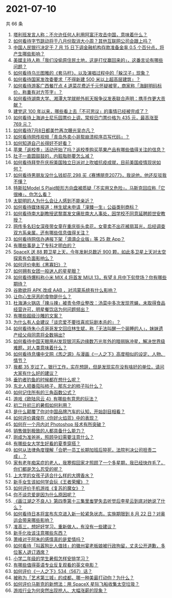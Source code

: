 # 2021-07-10

共 66 条

<!-- BEGIN -->
<!-- 最后更新时间 Sat Jul 10 2021 03:21:31 GMT+0800 (China Standard Time) -->

1. [塔利班发言人称：不允许任何人利用阿富汗攻击中国，意味着什么？](https://www.zhihu.com/question/471209373)
2. [如何看待字节跳动将于八月份取消大小周？其他互联网公司会跟上吗？](https://www.zhihu.com/question/471196364)
3. [中国人民银行决定于 7 月 15 日下调金融机构存款准备金率 0.5
   个百分点，将产生哪些影响？](https://www.zhihu.com/question/471178899)
4. [美媒主持人称「我们没偷原住民土地，这是打仗赢回来的」，这番言论有哪些问题？](https://www.zhihu.com/question/471060396)
5. [如何看待乌兰图雅的《套马杆》，以及演唱过程中的「躲汉子」现象？](https://www.zhihu.com/question/467271332)
6. [如何看待国家发改委要求「不得新建 500 米以上超高层建筑」？](https://www.zhihu.com/question/470500743)
7. [如何看待游客广西餐厅点 4
   道菜花费近千元怀疑被宰，商家称「海鲜明码标价，称重有对方签字」？](https://www.zhihu.com/question/470587185)
8. [如何看待湖南大学、湘潭大学就舱外航天服争议发表联合声明：携手作更大贡献？](https://www.zhihu.com/question/471210964)
9. [建党这 100 年以来，哪些看上去「不可思议」的事情已经被完成了？](https://www.zhihu.com/question/468798487)
10. [如何看待上海迪士尼乐园票价上调，常规日门票价格为 435 元，最高涨至 769
    元？](https://www.zhihu.com/question/471106076)
11. [如何看待7月8日都美竹再次曝光吴亦凡？](https://www.zhihu.com/question/470964638)
12. [如何看待网传视频「青岛外卖小哥帮崩溃程序员写代码」？](https://www.zhihu.com/question/470908424)
13. [如何知道自己长得好不好看？](https://www.zhihu.com/question/469915498)
14. [苹果「返校季」活动开始了吗？返校季购买苹果产品有哪些值得关注的信息？](https://www.zhihu.com/question/470828574)
15. [肚子一直圆鼓鼓的，内脏脂肪要怎么减？](https://www.zhihu.com/question/45723322)
16. [如何看待拜登在庆祝美国独立日派对上吹嘘抗疫成就，目前美国疫情现状如何？](https://www.zhihu.com/question/470332850)
17. [如何看待男朋友没什么钱却花 298
    买《赛博朋克2077》，我说他，他还反驳我不懂？](https://www.zhihu.com/question/395466027)
18. [特斯拉Model S
    Plaid矩形方向盘被质疑「不实用又危险」，马斯克回应称「它很棒」，你怎么看？](https://www.zhihu.com/question/465729695)
19. [太聪明的人为什么会让人感到不能亲近？](https://www.zhihu.com/question/449801792)
20. [如何看待媒体报道：林生斌未申请「潼臻一生」公益类别商标？](https://www.zhihu.com/question/471150295)
21. [如何看待南大副教授武黎嵩发文痛批南大人事处，因学校不同意延聘颜世安教授？](https://www.zhihu.com/question/470991655)
22. [网传多名妇女深夜带女童在重庆街头卖花，女童卖不出花被扇耳光，后经调查双方系亲属，还有哪些信息值得关注？](https://www.zhihu.com/question/471103183)
23. [如何看待网信办通报下架「滴滴企业版」等 25 款 App？](https://www.zhihu.com/question/471232696)
24. [有哪些事是上了专科才明白的？](https://www.zhihu.com/question/322703564)
25. [SpaceX 送 88 颗卫星上天，今年发射总数近 900
    颗，如此多卫星上天对太空探索有负面影响么？](https://www.zhihu.com/question/470453437)
26. [如何评价电影《黑寡妇》？](https://www.zhihu.com/question/276793168)
27. [如何拥有女团一般迷人的星星眼？](https://www.zhihu.com/question/431143857)
28. [如何看待爆料称小米 MIX 4 将首发 MIUI 13，有望 8
    月中下旬登场？你有哪些期待？](https://www.zhihu.com/question/470371928)
29. [谷歌欲将 APK 改成 AAB ，对鸿蒙系统有什么影响？](https://www.zhihu.com/question/469684650)
30. [让你心生厌恶的食物是什么？](https://www.zhihu.com/question/468990798)
31. [杜海涛火锅店「辣斗辣」被责令停业整改：汤菜中多次发现苍蝇，未取得食品经营许可，明星餐饮店为何问题频出？](https://www.zhihu.com/question/470854902)
32. [有哪些超级沙雕的文案？](https://www.zhihu.com/question/467925312)
33. [为什么有人会建议「谈恋爱不要找喜欢玩剧本杀的」？](https://www.zhihu.com/question/470321362)
34. [如何看待朱小贞哥哥发文回应林生斌，称「无法叫醒一个装睡的人」，妹妹遗产经父母同意将全数捐出?](https://www.zhihu.com/question/470995271)
35. [如何看待中国天眼用AI发现银河系边缘数万光年外的暗弱脉冲星，解决世界级难题，对人类意味着什么？](https://www.zhihu.com/question/470923118)
36. [如何看待息壤中文网《炁之源》与漫画《一人之下》高度相似的设定、人物、情节？](https://www.zhihu.com/question/470549627)
37. [我都 35
    岁过了，银行工作，实在想辞，但是发现实在没有啥好的单位，请问大家有什么好的建议？](https://www.zhihu.com/question/463128218)
38. [垂钓者钓鱼的时候都在想什么呢？](https://www.zhihu.com/question/465012075)
39. [东北人把番茄叫柿子，那东北的柿子叫什么？](https://www.zhihu.com/question/459057274)
40. [如何记住所有的三角函数公式？](https://www.zhihu.com/question/63652417)
41. [游戏《欧陆风云 4》有哪些有意思的玩法？](https://www.zhihu.com/question/322756892)
42. [初二升初三的暑假如何利用？](https://www.zhihu.com/question/405276565)
43. [是什么颠覆了你对中国品牌汽车的认知，开始刮目相看？](https://www.zhihu.com/question/450821353)
44. [如何评价龚俊在《你好火焰蓝》中的表现？](https://www.zhihu.com/question/469735496)
45. [如何在一个月内对 Photoshop 技术有所突破？](https://www.zhihu.com/question/39164259)
46. [销售做到极致的人都具备什么能力？](https://www.zhihu.com/question/458364420)
47. [刚成为准爸爸，照顾孕妇需要注意什么？](https://www.zhihu.com/question/366967759)
48. [有哪些女大学生好看的夏季穿搭？](https://www.zhihu.com/question/316762010)
49. [如何从法律角度理解「合肥一员工长期加班后猝死，法院判决公司担责二成」？](https://www.zhihu.com/question/470842903)
50. [家有老年痴呆症的老人，我寒假回家才照顾了一个多星期，我已经快炸毛了，你们都是怎么忍受的呢？](https://www.zhihu.com/question/39952242)
51. [上大学的女孩子适合什么样的大牌香水？](https://www.zhihu.com/question/467421722)
52. [新手女生该如何学会玩《王者荣耀》？](https://www.zhihu.com/question/314613607)
53. [如何评价手机游戏《复苏的魔女》？](https://www.zhihu.com/question/470739380)
54. [你不谈恋爱是因为什么原因呢？](https://www.zhihu.com/question/470227826)
55. [《画江湖之不良人》第四季第十三集里蚩梦失去听觉后李星云到底对她说了什么？](https://www.zhihu.com/question/470890032)
56. [如何看待日本将宣布东京进入新一轮紧急状态，实施期限到 8 月 22
    日？对奥运会带来哪些影响？](https://www.zhihu.com/question/470817265)
57. [准高三，想好好学习，重新做人，有没有一些建议？](https://www.zhihu.com/question/470762012)
58. [新手化妆该注意哪些东西？](https://www.zhihu.com/question/467014822)
59. [萧峰对于阿朱的感情真的是爱情吗？](https://www.zhihu.com/question/27494668)
60. [如何看待「叫嚣狗比人值钱」的徽州宴老板娘被行政拘留，丈夫公开道歉，多位客人退订酒席？](https://www.zhihu.com/question/470671135)
61. [小学二年级的学生暑假怎样安排学习？](https://www.zhihu.com/question/407778994)
62. [有哪些值得英语专业反复观看的英文电影？](https://www.zhihu.com/question/327827779)
63. [如何评价《一人之下》534（567）话？](https://www.zhihu.com/question/470973567)
64. [被称为「艺术第三城」的成都，哪一种美最打动你？为什么？](https://www.zhihu.com/question/469305591)
65. [如何评价马斯克的新想法：用 SpaceX 星际飞船收集太空垃圾？](https://www.zhihu.com/question/470417380)
66. [游戏行业为何突然出现抢人、大幅涨薪的现象？](https://www.zhihu.com/question/468141499)

<!-- END -->
